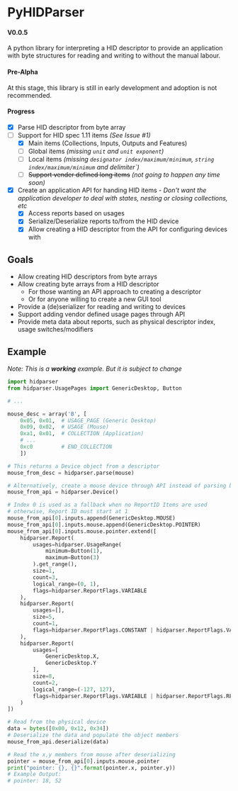 # PyHIDParser
#### V0.0.5

A python library for interpreting a HID descriptor to provide
an application with byte structures for reading and writing to without the manual labour.

#### Pre-Alpha

At this stage, this library is still in early development and adoption is not recommended.

#### Progress

  - [x] Parse HID descriptor from byte array
  - [ ] Support for HID spec 1.11 items *(See Issue #1)*
    - [x] Main items (Collections, Inputs, Outputs and Features)
    - [ ] Global items *(missing `unit` and `unit exponent`)*
    - [ ] Local items *(missing `designator index/maximum/minimum`, `string index/maximum/minimum` and  delimiter`)*
    - [ ] ~~Support vender defined long items~~ *(not going to happen any time soon)*
  - [x] Create an application API for handing HID items - *Don't want the application developer to deal with states, nesting or closing collections, etc*
    - [x] Access reports based on usages
    - [x] Serialize/Deserialize reports to/from the HID device
    - [x] Allow creating a HID descriptor from the API for configuring devices with

## Goals

  - Allow creating HID descriptors from byte arrays
  - Allow creating byte arrays from a HID descriptor
    - For those wanting an API approach to creating a descriptor
    - Or for anyone willing to create a new GUI tool
  - Provide a (de)serializer for reading and writing to devices
  - Support adding vendor defined usage pages through API
  - Provide meta data about reports, such as physical descriptor index, usage switches/modifiers

## Example
*Note: This is a ***working*** example. But it is subject to change*
```python
import hidparser
from hidparser.UsagePages import GenericDesktop, Button

# ...

mouse_desc = array('B', [
    0x05, 0x01,  # USAGE_PAGE (Generic Desktop)
    0x09, 0x02,  # USAGE (Mouse)
    0xa1, 0x01,  # COLLECTION (Application)
    # ...
    0xc0         # END_COLLECTION
    ])

# This returns a Device object from a descriptor
mouse_from_desc = hidparser.parse(mouse)

# Alternatively, create a mouse device through API instead of parsing bytes
mouse_from_api = hidparser.Device()

# Index 0 is used as a fallback when no ReportID Items are used
# otherwise, Report ID must start at 1
mouse_from_api[0].inputs.append(GenericDesktop.MOUSE)
mouse_from_api[0].inputs.mouse.append(GenericDesktop.POINTER)
mouse_from_api[0].inputs.mouse.pointer.extend([
    hidparser.Report(
        usages=hidparser.UsageRange(
            minimum=Button(1),
            maximum=Button(3)
        ).get_range(),
        size=1,
        count=3,
        logical_range=(0, 1),
        flags=hidparser.ReportFlags.VARIABLE
    ),
    hidparser.Report(
        usages=[],
        size=5,
        count=1,
        flags=hidparser.ReportFlags.CONSTANT | hidparser.ReportFlags.VARIABLE
    ),
    hidparser.Report(
        usages=[
            GenericDesktop.X,
            GenericDesktop.Y
        ],
        size=8,
        count=2,
        logical_range=(-127, 127),
        flags=hidparser.ReportFlags.VARIABLE | hidparser.ReportFlags.RELATIVE
    )
])

# Read from the physical device
data = bytes([0x00, 0x12, 0x34])
# Deserialize the data and populate the object members
mouse_from_api.deserialize(data)

# Read the x,y members from mouse after deserializing
pointer = mouse_from_api[0].inputs.mouse.pointer
print("pointer: {}, {}".format(pointer.x, pointer.y))
# Example Output:
# pointer: 18, 52

```

